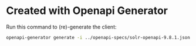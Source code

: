 # Created with Openapi Generator

Run this command to (re)-generate the client:

```sh
openapi-generator generate -i ../openapi-specs/solr-openapi-9.8.1.json -g csharp -o .
```